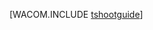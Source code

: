 <properties linkid="develop-dotnet-troubleshooting" urlDisplayName="Troubleshooting" pageTitle="故障诊断最佳实践 - Azure" metaKeywords="Azure troubleshoot, intro troubleshoot Azure" description="Azure 的故障诊断简介。" metaCanonical="" services="web-sites,virtual-machines,cloud-services,sql-database,storage,service-bus" documentationCenter=".NET" title="" authors="" solutions="" manager="" editor="" />
<tags ms.service="web-sites,virtual-machines,cloud-services,sql-database,storage,service-bus"
    ms.date=""
    wacn.date="04/11/2015"
    />

[WACOM.INCLUDE [tshootguide](../includes/tshootguide.md)]

